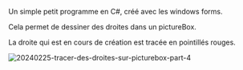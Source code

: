 Un simple petit programme en C#, créé avec les windows forms.

Cela permet de dessiner des droites dans un pictureBox.

La droite qui est en cours de création est tracée en pointillés rouges.

![20240225-tracer-des-droites-sur-picturebox-part-4](https://github.com/calogerogigante/20240225LineDrawing/assets/26183248/38c92ce2-ca29-464c-86e0-170ce6e170bb)
